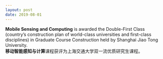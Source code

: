 ```yaml
---
layout: post
date: 2019-08-01
---
```


**Mobile Sensing and Computing** is awarded the Double-First Class (country’s construction plan of world-class universities and first-class disciplines) in Graduate Course Construction held by Shanghai Jiao Tong University.<br>
**移动智能感知与计算**课程获评为上海交通大学双一流优质研究生课程。